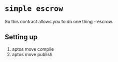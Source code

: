 # `simple escrow`

So this contract allows you to do one thing - escrow.

## Setting up

1. aptos move compile
2. aptos move publish
